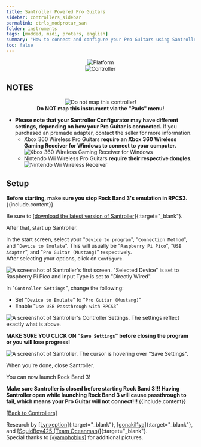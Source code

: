 ```yaml
---
title: Santroller Powered Pro Guitars
sidebar: controllers_sidebar
permalink: ctrls_modprotar_san
folder: instruments
tags: [modded, midi, protars, english]
summary: "How to connect and configure your Pro Guitars using Santroller on RPCS3."
toc: false
---
```


<div align="center"> <img src="https://rb3pc.milohax.org/images/instruments/plat/santroller.png" alt="Platform" title="Platform"></div>

<div align="center"> <img src="https://rb3pc.milohax.org/images/instruments/cont/sancontroller.png" alt="Controller" title="Controller"></div>

## NOTES
<div align="center"> <img src="https://rb3pc.milohax.org/images/instruments/maps/rpcs3nomap.png" alt="Do not map this controller!" title="Do not map!"></div>
<div align="center"> <b>Do NOT map this instrument via the "Pads" menu!</b></div>

* **Please note that your Santroller Configurator may have different settings, depending on how your Pro Guitar is connected.** If you purchased an premade adapter, contact the seller for more information.
	* Xbox 360 Wireless Pro Guitars **require an Xbox 360 Wireless Gaming Receiver for Windows to connect to your computer.**  
	![Xbox 360 Wireless Gaming Receiver for Windows](https://rb3pc.milohax.org/images/btns/ctrls/360/receiver.png "Xbox 360 Wireless Gaming Receiver for Windows")
	* Nintendo Wii Wireless Pro Guitars **require their respective dongles**.  
	![Nintendo Wii Wireless Receiver](https://rb3pc.milohax.org/images/btns/ctrls/wii/recmust.png "Nintendo Wii Wireless Pro Guitar Receiver")  

## Setup

<div markdown="span" class="alert alert-info" role="alert"><i class="fa fa-info-circle"></i> <b>Before starting, make sure you stop Rock Band 3's emulation in RPCS3.</b> {{include.content}}</div>

Be sure to [[download the latest version of Santroller]](https://github.com/santroller/santroller/releases/latest){:target="_blank"}.

After that, start up Santroller.

In the start screen, select your "`Device to program`", "`Connection Method`", and "`Device to Emulate`". This will usually be "`Raspberry Pi Pico`", "`USB Adapter`", and "`Pro Guitar (Mustang)`"  respectively.  
After selecting your options, click on `Configure`.

![A screenshot of Santroller's first screen. "Selected Device" is set to Raspberry Pi Pico and Input Type is set to "Directly Wired".](https://rb3pc.milohax.org/images/instruments/xtra/san/initmust.png "Santroller: Initialize")

In "`Controller Settings`", change the following:
* Set "`Device to Emulate`" to "`Pro Guitar (Mustang)`"
* Enable "`Use USB Passthrough with RPCS3`"

![A screenshot of Santroller's Controller Settings. The settings reflect exactly what is above.](https://rb3pc.milohax.org/images/instruments/xtra/san/consetmust.png "Santroller: Controller Settings")

**MAKE SURE YOU CLICK ON "`Save Settings`" before closing the program or you will lose progress!**

![A screenshot of Santroller. The cursor is hovering over "Save Settings".](https://rb3pc.milohax.org/images/instruments/xtra/san/savesan.png "Santroller")

When you're done, close Santroller.

You can now launch Rock Band 3!

<div markdown="span" class="alert alert-danger" role="alert"><i class="fa fa-exclamation-circle"></i> <b>Make sure Santroller is closed before starting Rock Band 3!!! Having Santroller open while launching Rock Band 3 will cause passthrough to fail, which means your Pro Guitar will not connect!!! </b> {{include.content}}</div>

[[Back to Controllers]](https://rb3pc.milohax.org/ctrls#instrument-list)

Research by [[Lynxeption]](https://www.youtube.com/@Lynxeption){:target="_blank"}, [[gonakil1ya]](https://linktr.ee/Gonakil1ya){:target="_blank"}, and [[SquidBoy425 (Team Oceanman)]](https://www.youtube.com/@teamOceanman343/videos){:target="_blank"}.  
Special thanks to [[@amphobius]](https://twitter.com/amphobius) for additional pictures.